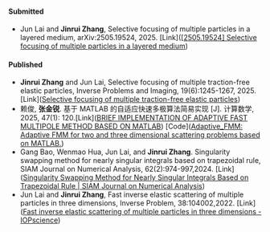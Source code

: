 #### Submitted

- Jun Lai and **Jinrui Zhang**, Selective focusing of multiple particles in a layered medium, arXiv:2505.19524, 2025. [Link]([[2505.19524\] Selective focusing of multiple particles in a layered medium](https://arxiv.org/abs/2505.19524))

#### Published

- **Jinrui Zhang** and Jun Lai, Selective focusing of multiple traction-free elastic particles, Inverse Problems and Imaging, 19(6):1245-1267, 2025. [Link]([Selective focusing of multiple traction-free elastic particles](https://www.aimsciences.org/article/doi/10.3934/ipi.2025014))
- 赖俊, **张金锐**. 基于 MATLAB 的自适应快速多极算法简易实现 [J]. 计算数学, 2025, 47(1): 1­20.[Link]([BRIEF IMPLEMENTATION OF ADAPTIVE FAST MULTIPOLE METHOD BASED ON MATLAB](https://computmath.cjoe.ac.cn/jssx/EN/10.12286/jssx.j2024-1267)) [Code]([Adaptive_FMM: Adaptive FMM for two and three dimensional scattering problems based on MATLAB.](https://gitee.com/lai123jun/adaptive_fmm/))
- Gang Bao, Wenmao Hua, Jun Lai, and **Jinrui Zhang**. Singularity swapping method for nearly singular integrals based on trapezoidal rule, SIAM Journal on Numerical Analysis, 62(2):974-997,2024. [Link]([Singularity Swapping Method for Nearly Singular Integrals Based on Trapezoidal Rule | SIAM Journal on Numerical Analysis](https://epubs.siam.org/doi/10.1137/23M1571666))
- Jun Lai and **Jinrui Zhang**, Fast inverse elastic scattering of multiple particles in three dimensions, Inverse Problem, 38:104002,2022.  [Link]([Fast inverse elastic scattering of multiple particles in three dimensions - IOPscience](https://iopscience.iop.org/article/10.1088/1361-6420/ac8ac7))

